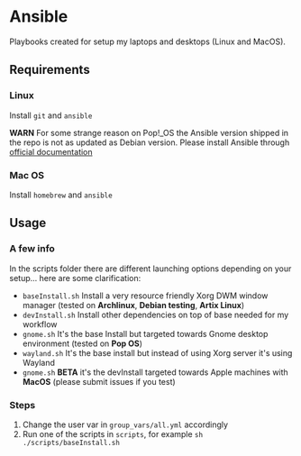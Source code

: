 # Ansible

Playbooks created for setup my laptops and desktops (Linux and MacOS).

## Requirements

### Linux
Install `git` and `ansible`

**WARN**
For some strange reason on Pop!\_OS the Ansible version shipped in the repo is not as updated as Debian version.
Please install Ansible through [official documentation](https://docs.ansible.com/ansible/latest/installation_guide/installation_distros.html#installing-ansible-on-ubuntu)


### Mac OS
Install `homebrew` and `ansible`

## Usage

### A few info
In the scripts folder there are different launching options depending on your setup... here are some clarification:

- `baseInstall.sh` Install a very resource friendly Xorg DWM window manager (tested on **Archlinux**, **Debian testing**, **Artix Linux**)
- `devInstall.sh` Install other dependencies on top of base needed for my workflow
- `gnome.sh` It's the base Install but targeted towards Gnome desktop environment (tested on **Pop OS**)
- `wayland.sh` It's the base install but instead of using Xorg server it's using Wayland
- `gnome.sh` **BETA** it's the devInstall targeted towards Apple machines with **MacOS** (please submit issues if you test)

### Steps
1. Change the user var in `group_vars/all.yml` accordingly
2. Run one of the scripts in `scripts`, for example `sh ./scripts/baseInstall.sh`
